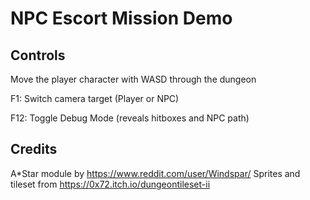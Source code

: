 # NPC Escort Mission Demo

## Controls
Move the player character with WASD through the dungeon

F1: Switch camera target (Player or NPC)

F12: Toggle Debug Mode (reveals hitboxes and NPC path)


## Credits
A*Star module by https://www.reddit.com/user/Windspar/
Sprites and tileset from https://0x72.itch.io/dungeontileset-ii
